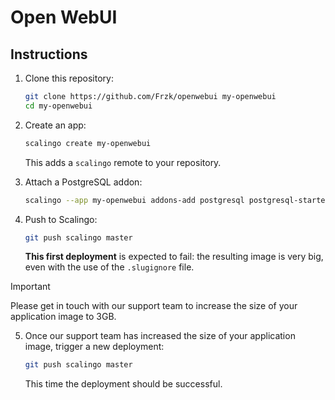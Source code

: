 # Open WebUI

## Instructions

1. Clone this repository:
   ```bash
   git clone https://github.com/Frzk/openwebui my-openwebui
   cd my-openwebui
   ```

2. Create an app:
   ```bash
   scalingo create my-openwebui
   ```
   This adds a `scalingo` remote to your repository.

3. Attach a PostgreSQL addon:
   ```bash
   scalingo --app my-openwebui addons-add postgresql postgresql-starter-512
   ```

4. Push to Scalingo:
   ```bash
   git push scalingo master
   ```
   **This first deployment** is expected to fail: the resulting image is very
   big, even with the use of the `.slugignore` file.

> [!IMPORTANT]
> Please get in touch with our support team to increase the size of your
  application image to 3GB.

5. Once our support team has increased the size of your application image,
   trigger a new deployment:
   ```bash
   git push scalingo master
   ```
   This time the deployment should be successful.

